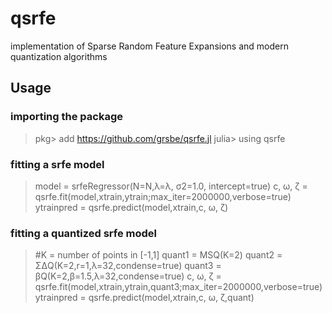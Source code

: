 # qsrfe

implementation of Sparse Random Feature Expansions and modern quantization algorithms

## Usage

### importing the package

> pkg> add <https://github.com/grsbe/qsrfe.jl>
> julia> using qsrfe

### fitting a srfe model

> model = srfeRegressor(N=N,λ=λ, σ2=1.0, intercept=true)
> c, ω, ζ = qsrfe.fit(model,xtrain,ytrain;max_iter=2000000,verbose=true)
> ytrainpred = qsrfe.predict(model,xtrain,c, ω, ζ)

### fitting a quantized srfe model

> #K = number of points in [-1,1]
> quant1 = MSQ(K=2)
> quant2 = ΣΔQ(K=2,r=1,λ=32,condense=true)
> quant3 = βQ(K=2,β=1.5,λ=32,condense=true)
> c, ω, ζ = qsrfe.fit(model,xtrain,ytrain,quant3;max_iter=2000000,verbose=true)
> ytrainpred = qsrfe.predict(model,xtrain,c, ω, ζ,quant)